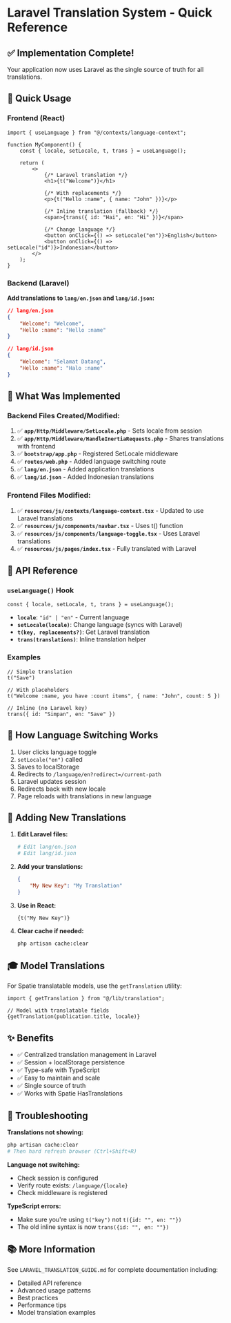 # Laravel Translation System - Quick Reference

## ✅ Implementation Complete!

Your application now uses Laravel as the single source of truth for all translations.

## 🎯 Quick Usage

### Frontend (React)

```tsx
import { useLanguage } from "@/contexts/language-context";

function MyComponent() {
    const { locale, setLocale, t, trans } = useLanguage();
    
    return (
        <>
            {/* Laravel translation */}
            <h1>{t("Welcome")}</h1>
            
            {/* With replacements */}
            <p>{t("Hello :name", { name: "John" })}</p>
            
            {/* Inline translation (fallback) */}
            <span>{trans({ id: "Hai", en: "Hi" })}</span>
            
            {/* Change language */}
            <button onClick={() => setLocale("en")}>English</button>
            <button onClick={() => setLocale("id")}>Indonesian</button>
        </>
    );
}
```

### Backend (Laravel)

**Add translations to `lang/en.json` and `lang/id.json`:**

```json
// lang/en.json
{
    "Welcome": "Welcome",
    "Hello :name": "Hello :name"
}

// lang/id.json
{
    "Welcome": "Selamat Datang",
    "Hello :name": "Halo :name"
}
```

## 🔧 What Was Implemented

### Backend Files Created/Modified:

1. ✅ **`app/Http/Middleware/SetLocale.php`** - Sets locale from session
2. ✅ **`app/Http/Middleware/HandleInertiaRequests.php`** - Shares translations with frontend
3. ✅ **`bootstrap/app.php`** - Registered SetLocale middleware
4. ✅ **`routes/web.php`** - Added language switching route
5. ✅ **`lang/en.json`** - Added application translations
6. ✅ **`lang/id.json`** - Added Indonesian translations

### Frontend Files Modified:

1. ✅ **`resources/js/contexts/language-context.tsx`** - Updated to use Laravel translations
2. ✅ **`resources/js/components/navbar.tsx`** - Uses t() function
3. ✅ **`resources/js/components/language-toggle.tsx`** - Uses Laravel translations
4. ✅ **`resources/js/pages/index.tsx`** - Fully translated with Laravel

## 📖 API Reference

### `useLanguage()` Hook

```tsx
const { locale, setLocale, t, trans } = useLanguage();
```

- **`locale`**: `"id" | "en"` - Current language
- **`setLocale(locale)`**: Change language (syncs with Laravel)
- **`t(key, replacements?)`**: Get Laravel translation
- **`trans(translations)`**: Inline translation helper

### Examples

```tsx
// Simple translation
t("Save")

// With placeholders
t("Welcome :name, you have :count items", { name: "John", count: 5 })

// Inline (no Laravel key)
trans({ id: "Simpan", en: "Save" })
```

## 🚀 How Language Switching Works

1. User clicks language toggle
2. `setLocale("en")` called
3. Saves to localStorage
4. Redirects to `/language/en?redirect=/current-path`
5. Laravel updates session
6. Redirects back with new locale
7. Page reloads with translations in new language

## 📝 Adding New Translations

1. **Edit Laravel files:**
   ```bash
   # Edit lang/en.json
   # Edit lang/id.json
   ```

2. **Add your translations:**
   ```json
   {
       "My New Key": "My Translation"
   }
   ```

3. **Use in React:**
   ```tsx
   {t("My New Key")}
   ```

4. **Clear cache if needed:**
   ```bash
   php artisan cache:clear
   ```

## 🎓 Model Translations

For Spatie translatable models, use the `getTranslation` utility:

```tsx
import { getTranslation } from "@/lib/translation";

// Model with translatable fields
{getTranslation(publication.title, locale)}
```

## ✨ Benefits

- ✅ Centralized translation management in Laravel
- ✅ Session + localStorage persistence
- ✅ Type-safe with TypeScript
- ✅ Easy to maintain and scale
- ✅ Single source of truth
- ✅ Works with Spatie HasTranslations

## 🐛 Troubleshooting

**Translations not showing:**
```bash
php artisan cache:clear
# Then hard refresh browser (Ctrl+Shift+R)
```

**Language not switching:**
- Check session is configured
- Verify route exists: `/language/{locale}`
- Check middleware is registered

**TypeScript errors:**
- Make sure you're using `t("key")` not `t({id: "", en: ""})`
- The old inline syntax is now `trans({id: "", en: ""})`

## 📚 More Information

See `LARAVEL_TRANSLATION_GUIDE.md` for complete documentation including:
- Detailed API reference
- Advanced usage patterns  
- Best practices
- Performance tips
- Model translation examples
